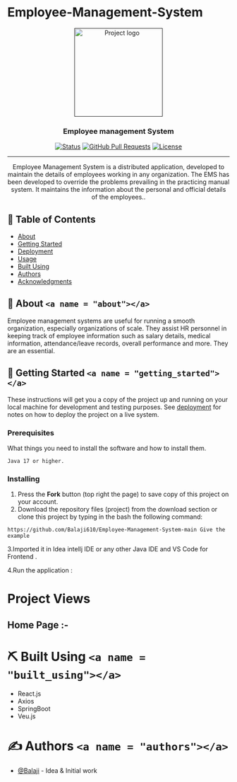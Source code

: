# Employee-Management-System

<p align="center">
  <a href="" rel="noopener">
 <img width=200px height=200px src="https://github.com/balaji/Employee-Management-System/blob/main/images%20(1).jpg" alt="Project logo"></a>
</p>

<h3 align="center">Employee management System</h3>

<div align="center">

  [![Status](https://www.google.com/url?sa=i&url=https%3A%2F%2Fgithub.com%2Ftopics%2Fhospital-management-system%3Fl%3Dpython&psig=AOvVaw11txWWXobtW-hg6xS2NoI1&ust=1682595253838000&source=images&cd=vfe&ved=0CBEQjRxqFwoTCJDy9_y5x_4CFQAAAAAdAAAAABAE)]()
  [![GitHub Pull Requests](https://img.shields.io/github/issues-pr/kylelobo/The-Documentation-Compendium.svg)](https://github.com/kylelobo/The-Documentation-Compendium/pulls)
  [![License](https://img.shields.io/badge/license-MIT-blue.svg)](/LICENSE)

</div>

---

<p align="center">Employee Management System is a distributed application, developed to maintain the details of employees working in any organization.
The EMS has been developed to override the problems prevailing in the practicing manual system. It maintains the information about the personal and official details of the employees.. 
    <br> 
</p>

## 📝 Table of Contents

- [About](#about)
- [Getting Started](#getting_started)
- [Deployment](#deployment)
- [Usage](#usage)
- [Built Using](#built_using)
- [Authors](#authors)
- [Acknowledgments](#acknowledgement)

## 🧐 About `<a name = "about"></a>`

Employee management systems are useful for running a smooth organization, especially organizations of scale. They assist HR personnel in keeping track of employee information such as salary details, medical information, attendance/leave records, overall performance and more. They are an essential.

## 🏁 Getting Started `<a name = "getting_started"></a>`

These instructions will get you a copy of the project up and running on your local machine for development and testing purposes. See [deployment](#deployment) for notes on how to deploy the project on a live system.

### Prerequisites

What things you need to install the software and how to install them.

```
Java 17 or higher.
```

### Installing

1. Press the **Fork** button (top right the page) to save copy of this project on your account.
2. Download the repository files (project) from the download section or clone this project by typing in the bash the following command:

```
https://github.com/Balaji610/Employee-Management-System-main Give the example
```

3.Imported it in Idea intellj IDE or any other Java IDE and VS Code for Frontend .

4.Run the application :

# Project Views

## Home Page :-




# ⛏️ Built Using `<a name = "built_using"></a>`

- React.js
- Axios
- SpringBoot
- Veu.js

# ✍️ Authors `<a name = "authors"></a>`

- [@Balaji](https://github.com/Balaji610/Employee-Management-System-main) - Idea & Initial work



